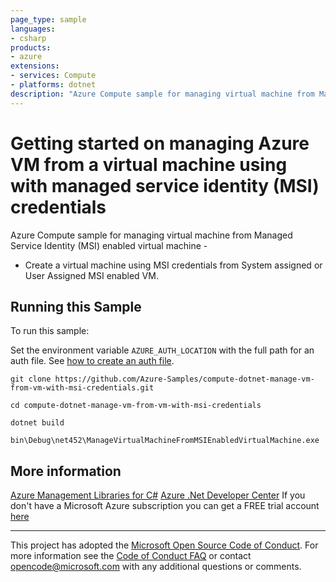 ```yaml
---
page_type: sample
languages:
- csharp
products:
- azure
extensions:
- services: Compute
- platforms: dotnet
description: "Azure Compute sample for managing virtual machine from Managed Service Identity (MSI) enabled virtual machine."
---
```


# Getting started on managing Azure VM from a virtual machine using with managed service identity (MSI) credentials #

 Azure Compute sample for managing virtual machine from Managed Service Identity (MSI) enabled virtual machine -
   - Create a virtual machine using MSI credentials from System assigned or User Assigned MSI enabled VM.


## Running this Sample ##

To run this sample:

Set the environment variable `AZURE_AUTH_LOCATION` with the full path for an auth file. See [how to create an auth file](https://github.com/Azure/azure-libraries-for-net/blob/master/AUTH.md).

    git clone https://github.com/Azure-Samples/compute-dotnet-manage-vm-from-vm-with-msi-credentials.git

    cd compute-dotnet-manage-vm-from-vm-with-msi-credentials

    dotnet build

    bin\Debug\net452\ManageVirtualMachineFromMSIEnabledVirtualMachine.exe

## More information ##

[Azure Management Libraries for C#](https://github.com/Azure/azure-sdk-for-net/tree/Fluent)
[Azure .Net Developer Center](https://azure.microsoft.com/en-us/develop/net/)
If you don't have a Microsoft Azure subscription you can get a FREE trial account [here](http://go.microsoft.com/fwlink/?LinkId=330212)

---

This project has adopted the [Microsoft Open Source Code of Conduct](https://opensource.microsoft.com/codeofconduct/). For more information see the [Code of Conduct FAQ](https://opensource.microsoft.com/codeofconduct/faq/) or contact [opencode@microsoft.com](mailto:opencode@microsoft.com) with any additional questions or comments.
